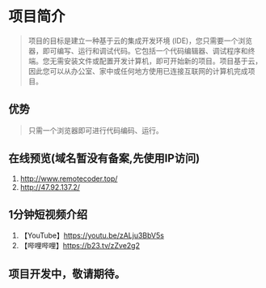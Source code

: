 # 项目简介
> 项目的目标是建立一种基于云的集成开发环境 (IDE)，您只需要一个浏览器，即可编写、运行和调试代码。它包括一个代码编辑器、调试程序和终端。您无需安装文件或配置开发计算机，即可开始新的项目。项目基于云，因此您可以从办公室、家中或任何地方使用已连接互联网的计算机完成项目。

## 优势
> 只需一个浏览器即可进行代码编码、运行。

## 在线预览(域名暂没有备案,先使用IP访问)
1. http://www.remotecoder.top/
2. http://47.92.137.2/

## 1分钟短视频介绍
1. 【YouTube】https://youtu.be/zALju3BbV5s
2. 【哔哩哔哩】https://b23.tv/zZve2g2

## 项目开发中，敬请期待。
